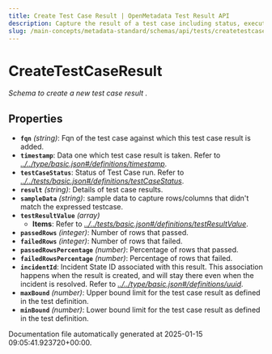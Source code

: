 ```yaml
---
title: Create Test Case Result | OpenMetadata Test Result API
description: Capture the result of a test case including status, execution time, and any relevant assertion failures.
slug: /main-concepts/metadata-standard/schemas/api/tests/createtestcaseresult
---
```


# CreateTestCaseResult

*Schema to create a new test case result .*

## Properties

- **`fqn`** *(string)*: Fqn of the test case against which this test case result is added.
- **`timestamp`**: Data one which test case result is taken. Refer to *[../../type/basic.json#/definitions/timestamp](#/../type/basic.json#/definitions/timestamp)*.
- **`testCaseStatus`**: Status of Test Case run. Refer to *[../../tests/basic.json#/definitions/testCaseStatus](#/../tests/basic.json#/definitions/testCaseStatus)*.
- **`result`** *(string)*: Details of test case results.
- **`sampleData`** *(string)*: sample data to capture rows/columns that didn't match the expressed testcase.
- **`testResultValue`** *(array)*
  - **Items**: Refer to *[../../tests/basic.json#/definitions/testResultValue](#/../tests/basic.json#/definitions/testResultValue)*.
- **`passedRows`** *(integer)*: Number of rows that passed.
- **`failedRows`** *(integer)*: Number of rows that failed.
- **`passedRowsPercentage`** *(number)*: Percentage of rows that passed.
- **`failedRowsPercentage`** *(number)*: Percentage of rows that failed.
- **`incidentId`**: Incident State ID associated with this result. This association happens when the result is created, and will stay there even when the incident is resolved. Refer to *[../../type/basic.json#/definitions/uuid](#/../type/basic.json#/definitions/uuid)*.
- **`maxBound`** *(number)*: Upper bound limit for the test case result as defined in the test definition.
- **`minBound`** *(number)*: Lower bound limit for the test case result as defined in the test definition.


Documentation file automatically generated at 2025-01-15 09:05:41.923720+00:00.
